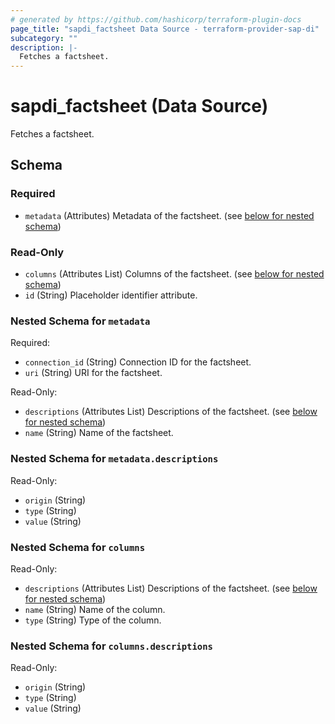 ```yaml
---
# generated by https://github.com/hashicorp/terraform-plugin-docs
page_title: "sapdi_factsheet Data Source - terraform-provider-sap-di"
subcategory: ""
description: |-
  Fetches a factsheet.
---
```


# sapdi_factsheet (Data Source)

Fetches a factsheet.



<!-- schema generated by tfplugindocs -->
## Schema

### Required

- `metadata` (Attributes) Metadata of the factsheet. (see [below for nested schema](#nestedatt--metadata))

### Read-Only

- `columns` (Attributes List) Columns of the factsheet. (see [below for nested schema](#nestedatt--columns))
- `id` (String) Placeholder identifier attribute.

<a id="nestedatt--metadata"></a>
### Nested Schema for `metadata`

Required:

- `connection_id` (String) Connection ID for the factsheet.
- `uri` (String) URI for the factsheet.

Read-Only:

- `descriptions` (Attributes List) Descriptions of the factsheet. (see [below for nested schema](#nestedatt--metadata--descriptions))
- `name` (String) Name of the factsheet.

<a id="nestedatt--metadata--descriptions"></a>
### Nested Schema for `metadata.descriptions`

Read-Only:

- `origin` (String)
- `type` (String)
- `value` (String)



<a id="nestedatt--columns"></a>
### Nested Schema for `columns`

Read-Only:

- `descriptions` (Attributes List) Descriptions of the factsheet. (see [below for nested schema](#nestedatt--columns--descriptions))
- `name` (String) Name of the column.
- `type` (String) Type of the column.

<a id="nestedatt--columns--descriptions"></a>
### Nested Schema for `columns.descriptions`

Read-Only:

- `origin` (String)
- `type` (String)
- `value` (String)
